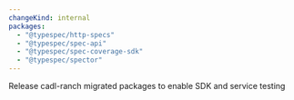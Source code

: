 ```yaml
---
changeKind: internal
packages:
  - "@typespec/http-specs"
  - "@typespec/spec-api"
  - "@typespec/spec-coverage-sdk"
  - "@typespec/spector"
---
```


Release cadl-ranch migrated packages to enable SDK and service testing
